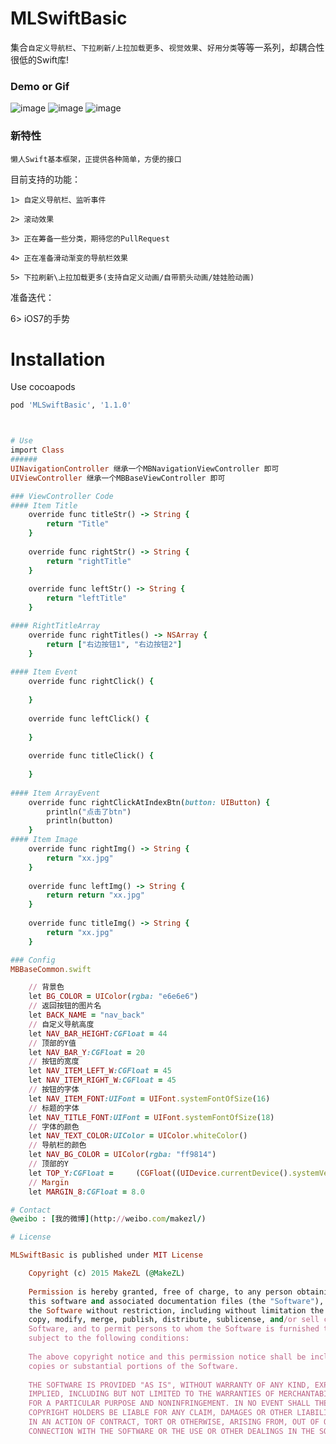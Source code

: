 # MLSwiftBasic
集合`自定义导航栏`、`下拉刷新/上拉加载更多`、`视觉效果`、`好用分类`等等一系列，却耦合性很低的Swift库!

### Demo or Gif
![image](https://github.com/MakeZL/MLSwiftBasic/blob/master/MLSwiftBasic/Demo1.gif)
![image](https://github.com/MakeZL/MLSwiftBasic/blob/master/MLSwiftBasic/Demo2.gif)
![image](https://github.com/MakeZL/MLSwiftBasic/blob/master/MLSwiftBasic/Demo3.gif)

### 新特性
`懒人Swift基本框架，正提供各种简单，方便的接口 `

目前支持的功能：

`1> 自定义导航栏、监听事件`

`2> 滚动效果`

`3> 正在筹备一些分类，期待您的PullRequest`

`4> 正在准备滑动渐变的导航栏效果`

`5> 下拉刷新\上拉加载更多(支持自定义动画/自带箭头动画/娃娃脸动画)`

准备迭代：

6> iOS7的手势


# Installation

Use cocoapods  

``` ruby
pod 'MLSwiftBasic', '1.1.0'



# Use
import Class
######  
UINavigationController 继承一个MBNavigationViewController 即可
UIViewController 继承一个MBBaseViewController 即可

### ViewController Code
#### Item Title
	override func titleStr() -> String {
        return "Title"
    }
    
    override func rightStr() -> String {
        return "rightTitle"
    }
    
    override func leftStr() -> String {
        return "leftTitle"
    }

#### RightTitleArray
	override func rightTitles() -> NSArray {
        return ["右边按钮1", "右边按钮2"]
    }
    
#### Item Event
    override func rightClick() {
        
    }
    
    override func leftClick() {
        
    } 
    
    override func titleClick() {
        
    }
    
#### Item ArrayEvent
	override func rightClickAtIndexBtn(button: UIButton) {
        println("点击了btn")
        println(button)
    }
#### Item Image
	override func rightImg() -> String {
        return "xx.jpg"
    }
    
    override func leftImg() -> String {
        return return "xx.jpg"
    }
    
    override func titleImg() -> String {
        return "xx.jpg"
    }

### Config
MBBaseCommon.swift

    // 背景色
    let BG_COLOR = UIColor(rgba: "e6e6e6")
 	// 返回按钮的图片名
	let BACK_NAME = "nav_back"
	// 自定义导航高度
	let NAV_BAR_HEIGHT:CGFloat = 44
	// 顶部的Y值
	let NAV_BAR_Y:CGFloat = 20
	// 按钮的宽度
	let NAV_ITEM_LEFT_W:CGFloat = 45
	let NAV_ITEM_RIGHT_W:CGFloat = 45
	// 按钮的字体
	let NAV_ITEM_FONT:UIFont = UIFont.systemFontOfSize(16)
	// 标题的字体
	let NAV_TITLE_FONT:UIFont = UIFont.systemFontOfSize(18)
	// 字体的颜色
	let NAV_TEXT_COLOR:UIColor = UIColor.whiteColor()
	// 导航栏的颜色
	let NAV_BG_COLOR = UIColor(rgba: "ff9814")
	// 顶部的Y
	let TOP_Y:CGFloat = 	(CGFloat((UIDevice.currentDevice().systemVersion as NSString).floatValue) >= 7.0) ? 64.0 : 44.0
	// Margin
	let MARGIN_8:CGFloat = 8.0

# Contact
@weibo : [我的微博](http://weibo.com/makezl/)

# License

MLSwiftBasic is published under MIT License

    Copyright (c) 2015 MakeZL (@MakeZL)
    
    Permission is hereby granted, free of charge, to any person obtaining a copy of
    this software and associated documentation files (the "Software"), to deal in
    the Software without restriction, including without limitation the rights to use,
    copy, modify, merge, publish, distribute, sublicense, and/or sell copies of the
    Software, and to permit persons to whom the Software is furnished to do so,
    subject to the following conditions:
    
    The above copyright notice and this permission notice shall be included in all
    copies or substantial portions of the Software.
    
    THE SOFTWARE IS PROVIDED "AS IS", WITHOUT WARRANTY OF ANY KIND, EXPRESS OR
    IMPLIED, INCLUDING BUT NOT LIMITED TO THE WARRANTIES OF MERCHANTABILITY, FITNESS
    FOR A PARTICULAR PURPOSE AND NONINFRINGEMENT. IN NO EVENT SHALL THE AUTHORS OR
    COPYRIGHT HOLDERS BE LIABLE FOR ANY CLAIM, DAMAGES OR OTHER LIABILITY, WHETHER
    IN AN ACTION OF CONTRACT, TORT OR OTHERWISE, ARISING FROM, OUT OF OR IN
    CONNECTION WITH THE SOFTWARE OR THE USE OR OTHER DEALINGS IN THE SOFTWARE.